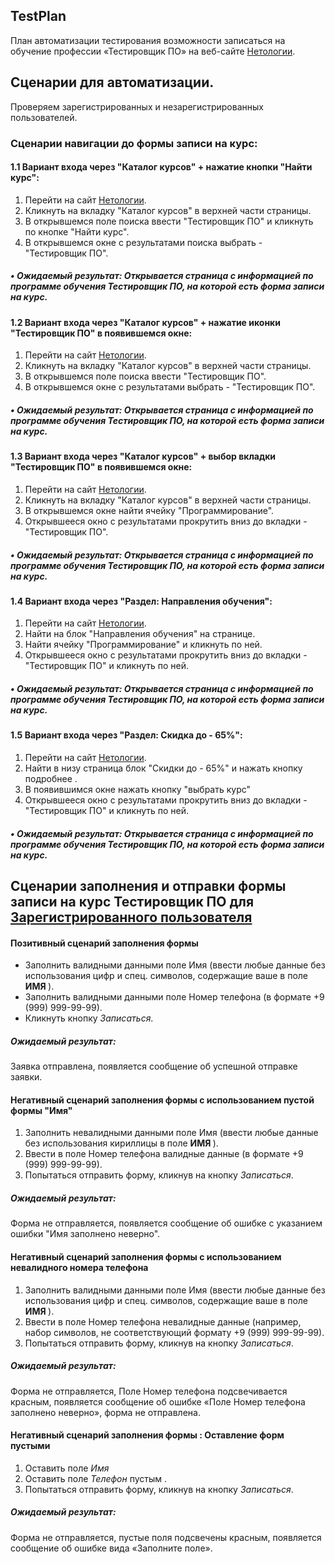 <h2>TestPlan</h2>
<p>План автоматизации тестирования возможности записаться на обучение профессии «Тестировщик ПО» на веб-сайте <a href="https://netology.ru/">Нетологии</a>.</p>

<h2>Сценарии для автоматизации.</h2>

<p>Проверяем зарегистрированных и незарегистрированных пользователей.</p>

<h3>Сценарии навигации до формы записи на курс:</h3>

<h4>1.1 Вариант входа через "Каталог курсов" + нажатие кнопки "Найти курс":</h4>
<ol>
  <li>Перейти на сайт <a href="https://netology.ru">Нетологии</a>.</li>
  <li>Кликнуть на вкладку "Каталог курсов" в верхней части страницы.</li>
  <li>В открывшемся поле поиска ввести "Тестировщик ПО" и кликнуть по кнопке "Hайти курс".</li>
  <li>В открывшемся окне с результатами поиска выбрать - "Тестировщик ПО".</li>
</ol>
<h5>• Ожидаемый результат: Открывается страница с информацией по программе обучения Тестировщик ПО, на которой есть форма записи на курс.</h5>

<h4>1.2 Вариант входа через "Каталог курсов" + нажатие иконки "Тестировщик ПО" в появившемся окне:</h4>
<ol>
  <li>Перейти на сайт <a href="https://netology.ru">Нетологии</a>.</li>
  <li>Кликнуть на вкладку "Каталог курсов" в верхней части страницы.</li>
  <li>В открывшемся поле поиска ввести "Тестировщик ПО".</li>
  <li>В открывшемся окне с результатами выбрать - "Тестировщик ПО".</li>
</ol>
<h5>• Ожидаемый результат: Открывается страница с информацией по программе обучения Тестировщик ПО, на которой есть форма записи на курс.</h5>

<h4>1.3 Вариант входа через "Каталог курсов" + выбор вкладки "Тестировщик ПО" в появившемся окне:</h4>
<ol>
  <li>Перейти на сайт <a href="https://netology.ru">Нетологии</a>.</li>
  <li>Кликнуть на вкладку "Каталог курсов" в верхней части страницы.</li>
  <li>В открывшемся окне найти ячейку "Программирование".</li>
  <li>Открывшееся окно с результатами прокрутить вниз до вкладки - "Тестировщик ПО".</li>
</ol>
<h5>• Ожидаемый результат: Открывается страница с информацией по программе обучения Тестировщик ПО, на которой есть форма записи на курс.</h5>

<h4>1.4 Вариант входа через "Раздел: Направления обучения":</h4>
<ol>
  <li>Перейти на сайт <a href="https://netology.ru">Нетологии</a>.</li>
  <li>Найти на блок "Направления обучения" на странице.</li>
  <li>Hайти ячейку "Программирование" и кликнуть по ней.</li>
  <li>Открывшееся окно с результатами прокрутить вниз до вкладки - "Тестировщик ПО" и кликнуть по ней.</li>
</ol>
<h5>• Ожидаемый результат: Открывается страница с информацией по программе обучения Тестировщик ПО, на которой есть форма записи на курс.</h5>

<h4>1.5 Вариант входа через "Раздел: Скидка до - 65%":</h4>
<ol>
  <li>Перейти на сайт <a href="https://netology.ru">Нетологии</a>.</li>
  <li>Найти в низу страница блок "Скидки до - 65%" и нажать кнопку подробнее .</li>
  <li>В появившимся окне нажать кнопку "выбрать курс"</li>
  <li>Открывшееся окно с результатами прокрутить вниз до вкладки - "Тестировщик ПО" и кликнуть по ней.</li>
</ol>
<h5>• Ожидаемый результат: Открывается страница с информацией по программе обучения Тестировщик ПО, на которой есть форма записи на курс.</h5>

<h2>Сценарии заполнения и отправки формы записи на курс Тестировщик ПО для <u> Зарегистрированного пользователя</u> </h2>

<h4>Позитивный сценарий заполнения формы</h4>
<ul>
  <li>Заполнить валидными данными поле Имя (ввести любые данные без использования цифр и спец. символов, содержащие ваше в поле <strong> ИМЯ </strong>).</li>
  <li>Заполнить валидными данными поле Номер телефона (в формате +9 (999) 999-99-99).</li>
  <li>Кликнуть кнопку <em>Записаться</em>.</li>
</ul>

<h5>Ожидаемый результат:</h5>
<p> Заявка отправлена, появляется сообщение об успешной отправке заявки.</p>

<h4> Негативный сценарий заполнения формы с использованием пустой формы "Имя" </h4>
<ol>
  <li>Заполнить невалидными данными поле Имя (ввести любые данные без использования кириллицы в поле <strong> ИМЯ </strong>).</li>
  <li>Ввести в поле Номер телефона валидные данные (в формате +9 (999) 999-99-99).</li>
  <li>Попытаться отправить форму, кликнув на кнопку <em>Записаться</em>.</li>
</ol>

<h5>Ожидаемый результат:</h5>
<p>Форма не отправляется, появляется сообщение об ошибке с указанием ошибки "Имя заполнено неверно".</p>

<h4> Негативный сценарий заполнения формы с использованием невалидного номера телефона </h4>
<ol>
  <li>Заполнить валидными данными поле Имя (ввести любые данные без использования цифр и спец. символов, содержащие ваше в поле <strong> ИМЯ </strong>).</li>
  <li>Ввести в поле Номер телефона невалидные данные (например, набор символов, не соответствующий формату +9 (999) 999-99-99).</li>
  <li>Попытаться отправить форму, кликнув на кнопку <em>Записаться</em>.</li>
</ol>

<h5>Ожидаемый результат:</h5>
<p>Форма не отправляется, Поле Номер телефона подсвечивается красным, появляется сообщение об ошибке «Поле Номер телефона заполнено неверно», форма не отправлена.</p>


<h4> Негативный сценарий заполнения формы : Оставление форм пустыми </h4>
<ol>
  <li>Оставить поле <em> Имя </em> </li>
  <li>Оставить поле <em> Телефон </em> пустым .</li>
  <li>Попытаться отправить форму, кликнув на кнопку <em>Записаться</em>.</li>
</ol>

<h5>Ожидаемый результат:</h5>
<p>Форма не отправляется, пустые поля подсвечены красным, появляется сообщение об ошибке вида «Заполните поле».</p>